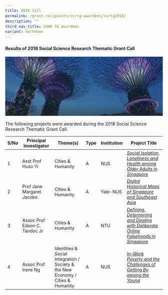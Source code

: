 ```yaml
---
title: 2018 Call
permalink: /grant-recipients/ssrtg-awardees/ssrtg2018/
description: ""
third_nav_title: SSHR TG Awardees
variant: markdown
---
```

#### **Results of 2018 Social Science Research Thematic Grant Call**
![](/images/hero-banner.png)

The following projects were awarded during the 2018 Social Science Research Thematic Grant Call. 


| S/No | Principal<br>Investigator | Theme(s) |Type |Institution |Project Title |
| -------- | -------- | -------- | -------- |-------- |-------- |
| 1 | Asst Prof Huso Yi | Cities &amp; Humanity |A |NUS |*[Social Isolation, Loneliness and Health among Older Adults in Singapore](https://www.ssrc.edu.sg/projects/thematic-grant/huso2018/)*  |
| 2 |  Prof Jane Margaret Jacobs | Cities &amp; Humanity |A | Yale-NUS |*[Digital Historical Maps of Singapore and Southeast Asia](https://www.ssrc.edu.sg/projects/thematic-grant/jane2018/)* |
| 3 |  Assoc Prof Edson C. Tandoc Jr | Cities &amp; Humanity |A | NTU | *[Defining, Determining and Dealing with Deliberate Online Falsehoods in Singapore](https://www.ssrc.edu.sg/projects/thematic-grant/edson2018/)* |
| 4 |  Assoc Prof Irene Ng | Identities &amp; <br>Social Integration / Society &amp; the New Economy / <br> Cities &amp; Humanity  |A | NUS | *[In–Work Poverty and the Challenges of Getting By among the Young](https://www.ssrc.edu.sg/projects-awarded/thematic-grant/irene2018/)* |
